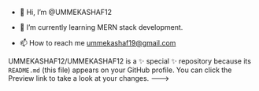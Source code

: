 - 👋 Hi, I’m @UMMEKASHAF12

- 🌱 I’m currently learning MERN stack development.

- 📫 How to reach me ummekashaf19@gmail.com




UMMEKASHAF12/UMMEKASHAF12 is a ✨ special ✨ repository because its `README.md` (this file) appears on your GitHub profile.
You can click the Preview link to take a look at your changes.
--->
